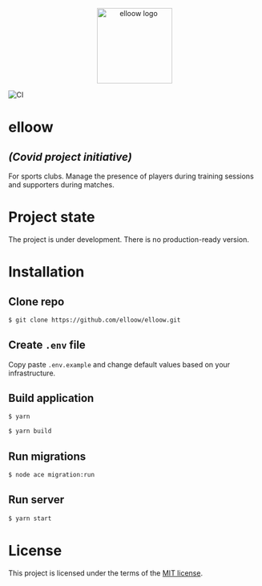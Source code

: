 <p align="center">
  <a rel="noopener" target="_blank"><img width="150" src="https://avatars1.githubusercontent.com/u/71756705?u=65291ea35d5daae39969cf3a817efcd28ebcfcf2&v=4" alt="elloow logo"></a></p>
</p>

![CI](https://github.com/elloow/api/workflows/CI/badge.svg?event=push)

# elloow
## *(Covid project initiative)* 
For sports clubs. Manage the presence of players during training sessions and supporters during matches.

# Project state
The project is under development. There is no production-ready version.

# Installation

## Clone repo
```bash
$ git clone https://github.com/elloow/elloow.git
```

## Create `.env` file 
Copy paste `.env.example` and change default values based on your infrastructure.

## Build application
```bash
$ yarn

$ yarn build
```

## Run migrations
```bash
$ node ace migration:run
```

## Run server 
```bash
$ yarn start
```

# License
This project is licensed under the terms of the [MIT license](https://github.com/elloow/elloow/blob/master/LICENSE).
